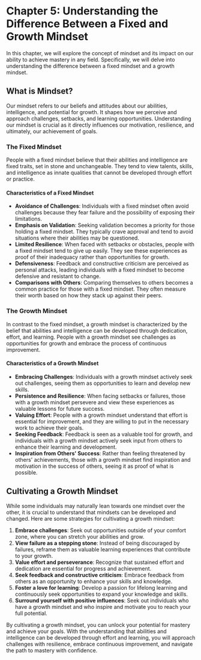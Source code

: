 Chapter 5: Understanding the Difference Between a Fixed and Growth Mindset
==========================================================================

In this chapter, we will explore the concept of mindset and its impact on our ability to achieve mastery in any field. Specifically, we will delve into understanding the difference between a fixed mindset and a growth mindset.

What is Mindset?
----------------

Our mindset refers to our beliefs and attitudes about our abilities, intelligence, and potential for growth. It shapes how we perceive and approach challenges, setbacks, and learning opportunities. Understanding our mindset is crucial as it directly influences our motivation, resilience, and ultimately, our achievement of goals.

### The Fixed Mindset

People with a fixed mindset believe that their abilities and intelligence are fixed traits, set in stone and unchangeable. They tend to view talents, skills, and intelligence as innate qualities that cannot be developed through effort or practice.

#### Characteristics of a Fixed Mindset

* **Avoidance of Challenges**: Individuals with a fixed mindset often avoid challenges because they fear failure and the possibility of exposing their limitations.
* **Emphasis on Validation**: Seeking validation becomes a priority for those holding a fixed mindset. They typically crave approval and tend to avoid situations where their abilities may be questioned.
* **Limited Resilience**: When faced with setbacks or obstacles, people with a fixed mindset tend to give up easily. They see these experiences as proof of their inadequacy rather than opportunities for growth.
* **Defensiveness**: Feedback and constructive criticism are perceived as personal attacks, leading individuals with a fixed mindset to become defensive and resistant to change.
* **Comparisons with Others**: Comparing themselves to others becomes a common practice for those with a fixed mindset. They often measure their worth based on how they stack up against their peers.

### The Growth Mindset

In contrast to the fixed mindset, a growth mindset is characterized by the belief that abilities and intelligence can be developed through dedication, effort, and learning. People with a growth mindset see challenges as opportunities for growth and embrace the process of continuous improvement.

#### Characteristics of a Growth Mindset

* **Embracing Challenges**: Individuals with a growth mindset actively seek out challenges, seeing them as opportunities to learn and develop new skills.
* **Persistence and Resilience**: When facing setbacks or failures, those with a growth mindset persevere and view these experiences as valuable lessons for future success.
* **Valuing Effort**: People with a growth mindset understand that effort is essential for improvement, and they are willing to put in the necessary work to achieve their goals.
* **Seeking Feedback**: Feedback is seen as a valuable tool for growth, and individuals with a growth mindset actively seek input from others to enhance their learning and development.
* **Inspiration from Others' Success**: Rather than feeling threatened by others' achievements, those with a growth mindset find inspiration and motivation in the success of others, seeing it as proof of what is possible.

Cultivating a Growth Mindset
----------------------------

While some individuals may naturally lean towards one mindset over the other, it is crucial to understand that mindsets can be developed and changed. Here are some strategies for cultivating a growth mindset:

1. **Embrace challenges**: Seek out opportunities outside of your comfort zone, where you can stretch your abilities and grow.
2. **View failure as a stepping stone**: Instead of being discouraged by failures, reframe them as valuable learning experiences that contribute to your growth.
3. **Value effort and perseverance**: Recognize that sustained effort and dedication are essential for progress and achievement.
4. **Seek feedback and constructive criticism**: Embrace feedback from others as an opportunity to enhance your skills and knowledge.
5. **Foster a love for learning**: Develop a passion for lifelong learning and continuously seek opportunities to expand your knowledge and skills.
6. **Surround yourself with positive influences**: Seek out individuals who have a growth mindset and who inspire and motivate you to reach your full potential.

By cultivating a growth mindset, you can unlock your potential for mastery and achieve your goals. With the understanding that abilities and intelligence can be developed through effort and learning, you will approach challenges with resilience, embrace continuous improvement, and navigate the path to mastery with confidence.
